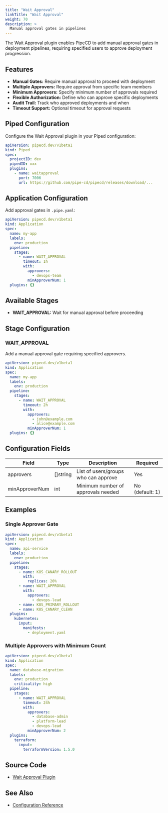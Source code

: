 ```yaml
---
title: "Wait Approval"
linkTitle: "Wait Approval"
weight: 70
description: >
  Manual approval gates in pipelines
---
```


The Wait Approval plugin enables PipeCD to add manual approval gates in deployment pipelines, requiring specified users to approve deployment progression.

## Features

- **Manual Gates:** Require manual approval to proceed with deployment
- **Multiple Approvers:** Require approval from specific team members
- **Minimum Approvers:** Specify minimum number of approvals required
- **Flexible Authorization:** Define who can approve specific deployments
- **Audit Trail:** Track who approved deployments and when
- **Timeout Support:** Optional timeout for approval requests

## Piped Configuration

Configure the Wait Approval plugin in your Piped configuration:

```yaml
apiVersion: pipecd.dev/v1beta1
kind: Piped
spec:
  projectID: dev
  pipedID: xxx
  plugins:
    - name: waitapproval
      port: 7006
      url: https://github.com/pipe-cd/pipecd/releases/download/...
```

## Application Configuration

Add approval gates in `.pipe.yaml`:

```yaml
apiVersion: pipecd.dev/v1beta1
kind: Application
spec:
  name: my-app
  labels:
    env: production
  pipeline:
    stages:
      - name: WAIT_APPROVAL
        timeout: 1h
        with:
          approvers:
            - devops-team
          minApproverNum: 1
  plugins: {}
```

## Available Stages

- **WAIT_APPROVAL:** Wait for manual approval before proceeding

## Stage Configuration

### WAIT_APPROVAL

Add a manual approval gate requiring specified approvers.

```yaml
apiVersion: pipecd.dev/v1beta1
kind: Application
spec:
  name: my-app
  labels:
    env: production
  pipeline:
    stages:
      - name: WAIT_APPROVAL
        timeout: 2h
        with:
          approvers:
            - john@example.com
            - alice@example.com
          minApproverNum: 1
  plugins: {}
```

## Configuration Fields

| Field | Type | Description | Required |
|-------|------|-------------|----------|
| approvers | []string | List of users/groups who can approve | Yes |
| minApproverNum | int | Minimum number of approvals needed | No (default: 1) |

## Examples

### Single Approver Gate

```yaml
apiVersion: pipecd.dev/v1beta1
kind: Application
spec:
  name: api-service
  labels:
    env: production
  pipeline:
    stages:
      - name: K8S_CANARY_ROLLOUT
        with:
          replicas: 20%
      - name: WAIT_APPROVAL
        with:
          approvers:
            - devops-lead
      - name: K8S_PRIMARY_ROLLOUT
      - name: K8S_CANARY_CLEAN
  plugins:
    kubernetes:
      input:
        manifests:
          - deployment.yaml
```

### Multiple Approvers with Minimum Count

```yaml
apiVersion: pipecd.dev/v1beta1
kind: Application
spec:
  name: database-migration
  labels:
    env: production
    criticality: high
  pipeline:
    stages:
      - name: WAIT_APPROVAL
        timeout: 24h
        with:
          approvers:
            - database-admin
            - platform-lead
            - devops-lead
          minApproverNum: 2
  plugins:
    terraform:
      input:
        terraformVersion: 1.5.0
```

## Source Code

- [Wait Approval Plugin](https://github.com/pipe-cd/pipecd/tree/master/pkg/app/pipedv1/plugin/waitapproval)

## See Also

- [Configuration Reference](/docs-dev/user-guide/configuration-reference/)
